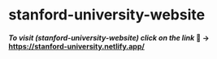 # stanford-university-website

#### *To visit (stanford-university-website) click on the link* 🔗 -> https://stanford-university.netlify.app/
